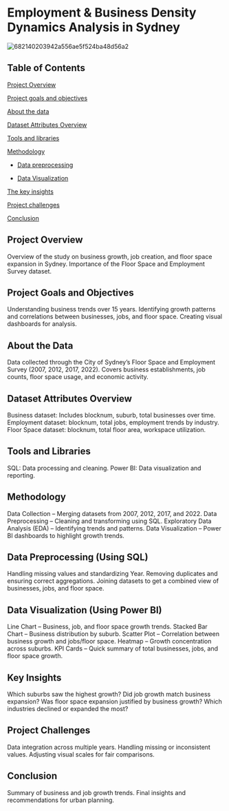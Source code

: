 #  Employment & Business Density Dynamics Analysis in Sydney

![682140203942a556ae5f524ba48d56a2](https://github.com/user-attachments/assets/f307dca9-914d-4fbc-a885-327c9827754b)

## Table of Contents
[Project Overview](#project-overview)

[Project goals and objectives](#project-goals-and-objectives)

[About the data](#about-the-data)

[Dataset Attributes Overview](#dataset-attributes-overview)

[Tools and libraries](#️-tools-and-libraries)

[Methodology](#methodology)

- [Data preprocessing](#data-preproccessing)

- [Data Visualization](#data-visualization)

[The key insights](#the-key-insights)

[Project challenges](#project-challenges)

[Conclusion](#conclusion)

## Project Overview
Overview of the study on business growth, job creation, and floor space expansion in Sydney.
Importance of the Floor Space and Employment Survey dataset.

## Project Goals and Objectives
Understanding business trends over 15 years.
Identifying growth patterns and correlations between businesses, jobs, and floor space.
Creating visual dashboards for analysis.
## About the Data
Data collected through the City of Sydney’s Floor Space and Employment Survey (2007, 2012, 2017, 2022).
Covers business establishments, job counts, floor space usage, and economic activity.
## Dataset Attributes Overview
Business dataset: Includes blocknum, suburb, total businesses over time.
Employment dataset: blocknum, total jobs, employment trends by industry.
Floor Space dataset: blocknum, total floor area, workspace utilization.
## Tools and Libraries
SQL: Data processing and cleaning.
Power BI: Data visualization and reporting.
## Methodology
Data Collection – Merging datasets from 2007, 2012, 2017, and 2022.
Data Preprocessing – Cleaning and transforming using SQL.
Exploratory Data Analysis (EDA) – Identifying trends and patterns.
Data Visualization – Power BI dashboards to highlight growth trends.
## Data Preprocessing (Using SQL)
Handling missing values and standardizing Year.
Removing duplicates and ensuring correct aggregations.
Joining datasets to get a combined view of businesses, jobs, and floor space.
## Data Visualization (Using Power BI)
Line Chart – Business, job, and floor space growth trends.
Stacked Bar Chart – Business distribution by suburb.
Scatter Plot – Correlation between business growth and jobs/floor space.
Heatmap – Growth concentration across suburbs.
KPI Cards – Quick summary of total businesses, jobs, and floor space growth.
## Key Insights
Which suburbs saw the highest growth?
Did job growth match business expansion?
Was floor space expansion justified by business growth?
Which industries declined or expanded the most?
## Project Challenges
Data integration across multiple years.
Handling missing or inconsistent values.
Adjusting visual scales for fair comparisons.
## Conclusion
Summary of business and job growth trends.
Final insights and recommendations for urban planning.
